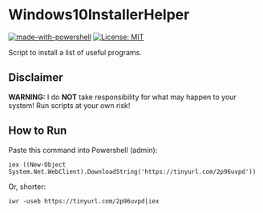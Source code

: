 # Windows10InstallerHelper

[![made-with-powershell](https://img.shields.io/badge/PowerShell-1f425f?logo=Powershell)](https://microsoft.com/PowerShell)
[![License: MIT](https://img.shields.io/badge/License-MIT-yellow.svg)](https://opensource.org/licenses/MIT)

Script to install a list of useful programs.

## Disclaimer

**WARNING:** I do **NOT** take responsibility for what may happen to your system! Run scripts at your own risk!

## How to Run
Paste this command into Powershell (admin):
```
iex ((New-Object System.Net.WebClient).DownloadString('https://tinyurl.com/2p96uvpd'))
```
Or, shorter:
```
iwr -useb https://tinyurl.com/2p96uvpd|iex
```

